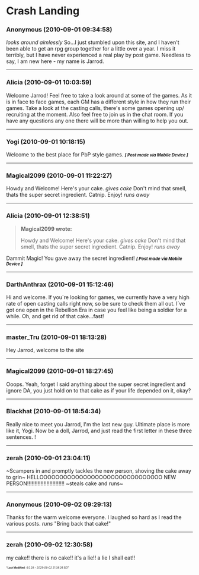 # Crash Landing

### **Anonymous** (2010-09-01 09:34:58)

*looks around aimlessly*
So...I just stumbled upon this site, and I haven't been able to get an rpg group together for a little over a year. I miss it terribly, but I have never experienced a real play by post game. Needless to say, I am new here - my name is Jarrod.

---

### **Alicia** (2010-09-01 10:03:59)

Welcome Jarrod!
Feel free to take a look around at some of the games. As it is in face to face games, each GM has a different style in how they run their games.
Take a look at the casting calls, there's some games opening up/ recruiting at the moment.
Also feel free to join us in the chat room. If you have any questions any one there will be more than willing to help you out.

---

### **Yogi** (2010-09-01 10:18:15)

Welcome to the best place for PbP style games.
<span style="font-size: 0.80em;">***[ Post made via Mobile Device ]***</span>

---

### **Magical2099** (2010-09-01 11:22:27)

Howdy and Welcome! Here's your cake. *gives cake* Don't mind that smell, thats the super secret ingredient. Catnip. Enjoy! *runs away*

---

### **Alicia** (2010-09-01 12:38:51)

> **Magical2099 wrote:**
>
> Howdy and Welcome! Here&#39;s your cake. *gives cake* Don&#39;t mind that smell, thats the super secret ingredient. Catnip. Enjoy! *runs away*

Dammit Magic! You gave away the secret ingredient!
<span style="font-size: 0.80em;">***[ Post made via Mobile Device ]***</span>

---

### **DarthAnthrax** (2010-09-01 15:12:46)

Hi and welcome.
If you´re looking for games, we currently have a very high rate of open casting calls right now, so be sure to check them all out. I´ve got one open in the Rebellion Era in case you feel like being a soldier for a while.
Oh, and get rid of that cake...fast!

---

### **master_Tru** (2010-09-01 18:13:28)

Hey Jarrod, welcome to the site

---

### **Magical2099** (2010-09-01 18:27:45)

Ooops. Yeah, forget I said anything about the super secret ingredient and ignore DA, you just hold on to that cake as if your life depended on it, okay?

---

### **Blackhat** (2010-09-01 18:54:34)

Really nice to meet you Jarrod, I'm the last new guy.
Ultimate place is more like it, Yogi.
Now be a doll, Jarrod, and just read the first letter in these three sentences.
!

---

### **zerah** (2010-09-01 23:04:11)

~Scampers in and promptly tackles the new person, shoving the cake away to grin~ HELLOOOOOOOOOOOOOOOOOOOOOOOOOOOOOOO NEW PERSON!!!!!!!!!!!!!!!!!!!!!!!!! ~steals cake and runs~

---

### **Anonymous** (2010-09-02 09:29:13)

Thanks for the warm welcome everyone. I laughed so hard as I read the various posts.
*runs* "Bring back that cake!"

---

### **zerah** (2010-09-02 12:30:58)

my cake!! there is no cake!! it's a lie!! a lie I shall eat!!



<span style="font-size: 0.5em;">***Last Modified**: 4.0.28 - *2025-06-02 21:38:26 EDT*</span>